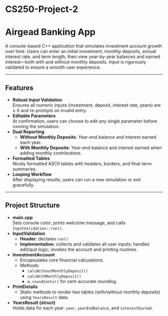 # CS250-Project-2

# Airgead Banking App

A console-based C++ application that simulates investment account growth over time. Users can enter an initial investment, monthly deposits, annual interest rate, and term length, then view year-by-year balances and earned interest—both with and without monthly deposits. Input is rigorously validated to ensure a smooth user experience. 

---

## Features

- **Robust Input Validation**  
  Ensures all numeric inputs (investment, deposit, interest rate, years) are ≥ 0 and re-prompts on invalid entry.  
- **Editable Parameters**  
  At confirmation, users can choose to edit any single parameter before running the simulation.  
- **Dual Reporting**  
  - **Without Monthly Deposits**: Year-end balance and interest earned each year.  
  - **With Monthly Deposits**: Year-end balance and interest earned when adding monthly contributions.  
- **Formatted Tables**  
  Nicely formatted ASCII tables with headers, borders, and final-term summaries.  
- **Looping Workflow**  
  After displaying results, users can run a new simulation or exit gracefully.

---

## Project Structure

- **main.cpp**  
  Sets console color, prints welcome message, and calls `InputValidation::run()`.  
- **InputValidation**  
  - **Header**: declares `run()`  
  - **Implementation**: collects and validates all user inputs; handles edit/quit logic; invokes the account and printing routines.  
- **InvestmentAccount**  
  - Encapsulates core financial calculations.  
  - Methods:  
    - `calcWithoutMonthlyDeposit()`  
    - `calcWithMonthlyDeposit()`  
    - `m_roundCents()` for cent-accurate rounding.  
- **PrintDetails**  
  - Static methods to render two tables (with/without monthly deposits) using `YearsResult` data.  
- **YearsResult (struct)**  
  Holds data for each year: `year`, `yearEndBalance`, and `interestEarned`.
